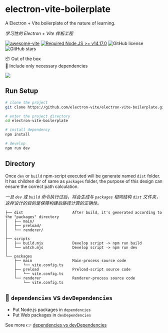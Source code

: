 # electron-vite-boilerplate

A Electron + Vite boilerplate of the nature of learning.

*学习性的 Electron + Vite 样板工程*

[![awesome-vite](https://awesome.re/badge.svg)](https://github.com/vitejs/awesome-vite)
[![Required Node.JS >= v14.17.0](https://img.shields.io/static/v1?label=node&message=%3E=14.17.0&logo=node.js&color=3f893e)](https://nodejs.org/about/releases)
![GitHub license](https://img.shields.io/github/license/caoxiemeihao/electron-vite-boilerplate)
![GitHub stars](https://img.shields.io/github/stars/caoxiemeihao/electron-vite-boilerplate?color=fa6470)

📦 Out of the box  
🚚 Include only necessary dependencies  

<img src="https://raw.githubusercontent.com/electron-vite/electron-vite-boilerplate/main/packages/renderer/public/screenshot-transparent.png" />

## Run Setup

```sh
# clone the project
git clone https://github.com/electron-vite/electron-vite-boilerplate.git

# enter the project directory
cd electron-vite-boilerplate

# install dependency
npm install

# develop
npm run dev
```

## Directory

Once `dev` or `build` npm-script executed will be generate named `dist` folder. It has children dir of same as `packages` folder, the purpose of this design can ensure the correct path calculation.

*一旦 `dev` 或 `build` 命令执行过后，将会生成与 `packages` 相同结构 `dist` 文件夹，这样设计的目的是保障构建后路径计算的正确性。*

```tree
├── dist                      After build, it's generated according to the "packages" directory
│   ├── main/
│   ├── preload/
│   └── renderer/
│
├── scripts
│   ├── build.mjs             Develop script -> npm run build
│   └── watch.mjs             Develop script -> npm run dev
│
└── packages
    ├── main                  Main-process source code
    │   └── vite.config.ts
    ├── preload               Preload-script source code
    │   └── vite.config.ts
    └── renderer              Renderer-process source code
        └── vite.config.ts
```

## 🚨 `dependencies` vs `devDependencies`

- Put Node.js packages in `dependencies`
- Put Web packages in `devDependencies`

See more 👉 [dependencies vs devDependencies](https://github.com/electron-vite/vite-plugin-electron-renderer#dependencies-vs-devdependencies)
